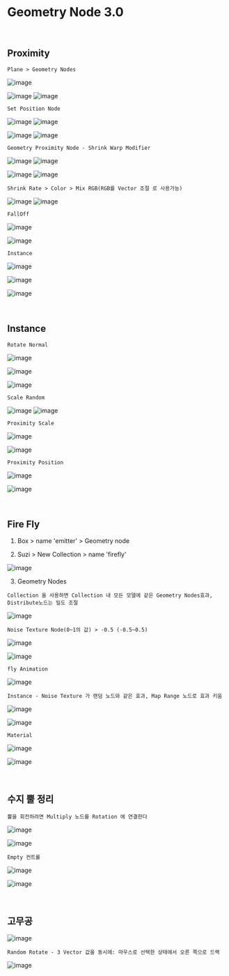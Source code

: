 Geometry Node 3.0
===================

<br>

Proximity
-------------

`Plane > Geometry Nodes`

![image](https://user-images.githubusercontent.com/30430227/139170734-96c4ffc4-b751-4f5f-8cba-9ebc4962dd59.png)

![image](https://user-images.githubusercontent.com/30430227/139170747-83a6ff4b-8642-44ef-8b6e-cf1126d0e1b7.png)
![image](https://user-images.githubusercontent.com/30430227/139170757-ada24a51-e797-4408-b96b-cd2fcd926414.png)

`Set Position Node`

![image](https://user-images.githubusercontent.com/30430227/139171301-fe474e49-4b91-4b23-b581-fe9c179f79d6.png)
![image](https://user-images.githubusercontent.com/30430227/139171176-0b263d0f-83ac-4b16-8e2f-ea7947732f95.png)

![image](https://user-images.githubusercontent.com/30430227/139171261-4836b9a3-266f-4d60-b73d-556b98a3ef9a.png)
![image](https://user-images.githubusercontent.com/30430227/139171241-a1ff25df-b33a-44b3-8d38-1de4d8f7b2ae.png)

`Geometry Proximity Node - Shrink Warp Modifier`

![image](https://user-images.githubusercontent.com/30430227/139174102-122db5a0-f84c-4988-8826-2fb73314abb1.png)
![image](https://user-images.githubusercontent.com/30430227/139174153-8f800179-979c-4cc8-9bbc-eff3ba94260a.png)

![image](https://user-images.githubusercontent.com/30430227/139174082-b2d2b81e-fc9d-4e18-84b5-0c04445f1ba9.png)
![image](https://user-images.githubusercontent.com/30430227/139174132-b38d12fd-e7fa-4036-bc08-7444c15d02eb.png)

`Shrink Rate > Color > Mix RGB(RGB를 Vector 조절 로 사용가능)`

![image](https://user-images.githubusercontent.com/30430227/139174646-4b9e115e-59af-4570-8905-e9815b712032.png)
![image](https://user-images.githubusercontent.com/30430227/139174598-60ec8b4f-1bc4-4780-80fc-a433123903ff.png)

`FallOff`

![image](https://user-images.githubusercontent.com/30430227/139181689-7ca802b5-cea5-403b-9191-85761b989773.png)

![image](https://user-images.githubusercontent.com/30430227/139181706-998894d9-8aea-4dcb-b48b-294ae05f0c5f.png)

`Instance`

![image](https://user-images.githubusercontent.com/30430227/139182082-26426c99-d280-4b4a-9c2e-2d5af8f41950.png)

![image](https://user-images.githubusercontent.com/30430227/139182098-88223b94-d554-4c64-b197-f43100faf0df.png)

![image](https://user-images.githubusercontent.com/30430227/139182165-653fb62d-30d1-441c-a7ce-2401bf7ab431.png)

<br>

Instance 
----------

`Rotate Normal`

![image](https://user-images.githubusercontent.com/30430227/139263624-1e42f283-acbe-450f-887f-31b5668fc71f.png)

![image](https://user-images.githubusercontent.com/30430227/139263713-0b2de229-165b-4688-a3a5-434e9c376150.png)

![image](https://user-images.githubusercontent.com/30430227/139263532-e8354f09-6727-4a22-96bd-d7f2e084f4df.png)

`Scale Random`

![image](https://user-images.githubusercontent.com/30430227/139265085-5c6da159-5930-45ac-82d8-c4c78b57d4b3.png)
![image](https://user-images.githubusercontent.com/30430227/139265054-bb96b8e4-fe60-4f22-817e-740504aa9cc4.png)


`Proximity Scale`

![image](https://user-images.githubusercontent.com/30430227/139266611-8c917735-a27f-496e-a731-454c1d6bd0bb.png)

![image](https://user-images.githubusercontent.com/30430227/139266820-cd907879-619a-4fe5-8351-8866b07e7ac6.png)

`Proximity Position`

![image](https://user-images.githubusercontent.com/30430227/139269113-4f26a02b-a884-4ddd-8fa8-4c1f042a0551.png)

![image](https://user-images.githubusercontent.com/30430227/139269203-72e22e07-80be-421c-9f7a-33e1bd218f04.png)

<br>

Fire Fly
-----------

1. Box > name 'emitter' > Geometry node

2. Suzi > New Collection > name 'firefly'

![image](https://user-images.githubusercontent.com/30430227/139270900-7ffc0bec-a5c4-4cd4-8105-0086f23497b1.png)

3. Geometry Nodes

`Collection 을 사용하면 Collection 내 모든 모델에 같은 Geometry Nodes효과, Distribute노드는 밀도 조절`

![image](https://user-images.githubusercontent.com/30430227/139271493-61e16aba-6c1f-4e81-9381-92be7669fd98.png)

`Noise Texture Node(0~1의 값) > -0.5 (-0.5~0.5)`

![image](https://user-images.githubusercontent.com/30430227/139274005-0c4450c0-7007-4b81-a31b-78f96120c50d.png)

![image](https://user-images.githubusercontent.com/30430227/139274124-248131dd-0406-48c9-9768-9fc1a05058b1.png)

`fly Animation`

![image](https://user-images.githubusercontent.com/30430227/139274422-e89628cf-e7ff-4403-a3f0-1ac85d4dbe8b.png)

`Instance - Noise Texture 가 랜덤 노드와 같은 효과, Map Range 노드로 효과 키움`

![image](https://user-images.githubusercontent.com/30430227/139275393-9d4b9886-9bc3-4fb8-92d6-172f63d5d8de.png)

![image](https://user-images.githubusercontent.com/30430227/139275579-402ad235-ca23-4cfe-a7d5-ecba94c3a791.png)


`Material`

![image](https://user-images.githubusercontent.com/30430227/139277441-cf6e41ae-26ab-4a73-baf5-811d6876b482.png)

![image](https://user-images.githubusercontent.com/30430227/139277511-44285ad5-86b1-4c97-8677-d97971145322.png)

<br>

수지 뿔 정리 
------------

`뿔을 회전하려면 Multiply 노드를 Rotation 에 연결한다`

![image](https://user-images.githubusercontent.com/30430227/139428452-03449d55-73fb-495b-8c43-511a01b81362.png)

![image](https://user-images.githubusercontent.com/30430227/139428428-da64e71d-767b-4010-b85e-fe7fcc6fc828.png)

`Empty 컨트롤`

![image](https://user-images.githubusercontent.com/30430227/139430777-0c0ceff7-4b71-4e32-bb45-6aa220282e74.png)

![image](https://user-images.githubusercontent.com/30430227/139430837-693d6a64-5d15-419e-ab4a-ff578cece1f5.png)

<br>

고무공 
-------

![image](https://user-images.githubusercontent.com/30430227/139502055-31320d25-3c7e-42d6-8f3f-0472141f17d7.png)

`Random Rotate - 3 Vector 값을 동시에: 마우스로 선택한 상태에서 오른 쪽으로 드랙`

![image](https://user-images.githubusercontent.com/30430227/139502607-762590e6-d433-472d-9822-d26396915238.png)

